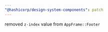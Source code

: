 ```yaml
---
"@hashicorp/design-system-components": patch
---
```


removed `z-index` value from `AppFrame::Footer`
